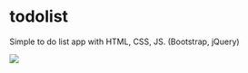 # todolist
Simple to do list app with HTML, CSS, JS. (Bootstrap, jQuery)

![](https://i.hizliresim.com/8bcnrkk.jpeg)

